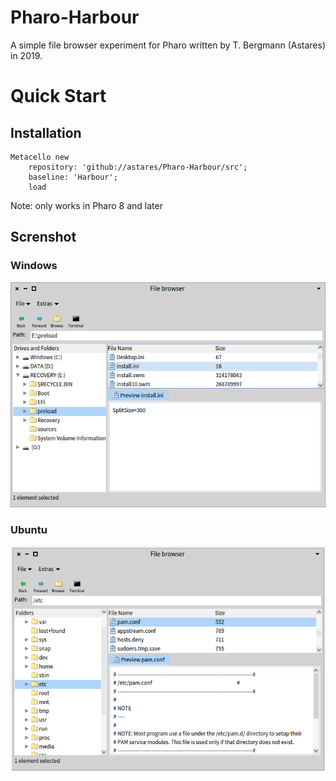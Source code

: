 # Pharo-Harbour

A simple file browser experiment for Pharo written by T. Bergmann (Astares) in 2019.

# Quick Start
## Installation

```Smalltalk
Metacello new 
	repository: 'github://astares/Pharo-Harbour/src';
	baseline: 'Harbour';
	load
```

Note: only works in Pharo 8 and later 

## Screnshot

### Windows
![alt text](doc/screenshot-win.png "Screenshot")

### Ubuntu
![alt text](doc/screenshot-ubuntu.png "Screenshot")
